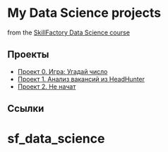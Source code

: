 # My Data Science projects

from the [SkillFactory Data Science course](https://skillfactory.ru/data-scientist-pro)

## Проекты
* [Проект 0. Игра: Угадай число](https://github.com/6760525/sf_data_science/tree/main/project_0)
* [Проект 1. Анализ вакансий из HeadHunter](https://github.com/6760525/sf_data_science/project_1)
* [Проект 2. Не начат](https://github.com/6760525/sf_data_science/)

## Ссылки
# sf_data_science
